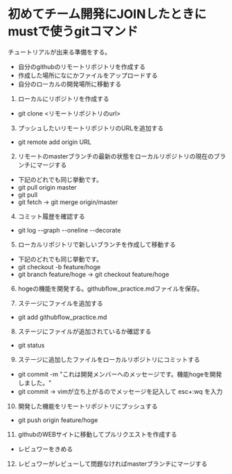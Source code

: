 # 初めてチーム開発にJOINしたときにmustで使うgitコマンド

チュートリアルが出来る準備をする。

- 自分のgithubのリモートリポジトリを作成する
- 作成した場所になにかファイルをアップロードする
- 自分のローカルの開発場所に移動する

1. ローカルにリポジトリを作成する
 - git clone <リモートリポジトリのurl>

3. プッシュしたいリモートリポジトリのURLを追加する
 - git remote add origin URL

2. リモートのmasterブランチの最新の状態をローカルリポジトリの現在のブランチにマージする
 - 下記のどれでも同じ挙動です。
 - git pull origin master
 - git pull
 - git fetch → git merge origin/master

4. コミット履歴を確認する
 - git log --graph --oneline --decorate

5. ローカルリポジトリで新しいブランチを作成して移動する
  - 下記のどれでも同じ挙動です。
 - git checkout -b feature/hoge
 - git branch feature/hoge → git checkout feature/hoge

6. hogeの機能を開発する。githubflow_practice.mdファイルを保存。


7. ステージにファイルを追加する
 - git add githubflow_practice.md

8. ステージにファイルが追加されているか確認する
 - git status

9. ステージに追加したファイルをローカルリポジトリにコミットする
 - git commit -m "これは開発メンバーへのメッセージです。機能hogeを開発しました。"
 - git commit → vimが立ち上がるのでメッセージを記入して esc+:wq を入力

10. 開発した機能をリモートリポジトリにプッシュする
 - git push origin feature/hoge

11. githubのWEBサイトに移動してプルリクエストを作成する
 - レビュワーをきめる

12. レビュワーがレビューして問題なければmasterブランチにマージする


